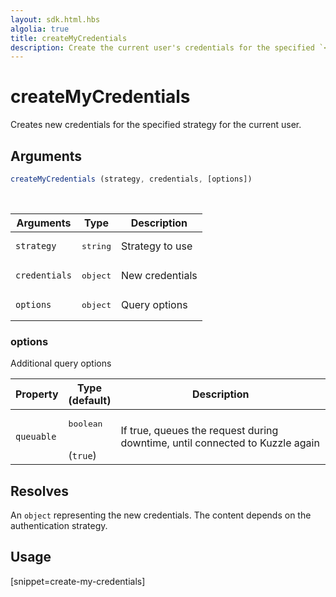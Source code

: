 ```yaml
---
layout: sdk.html.hbs
algolia: true
title: createMyCredentials
description: Create the current user's credentials for the specified `<strategy>`.
---
```


# createMyCredentials

Creates new credentials for the specified strategy for the current user.

## Arguments

```javascript
createMyCredentials (strategy, credentials, [options])
```

<br/>

| Arguments    | Type    | Description
|--------------|---------|-------------
| `strategy` | <pre>string</pre> | Strategy to use
| `credentials` | <pre>object</pre> | New credentials
| `options`  | <pre>object</pre> | Query options


### options

Additional query options

| Property     | Type<br/>(default)    | Description   |
| -------------- | --------- | ------------- |
| `queuable` | <pre>boolean</pre><br/>(`true`)| If true, queues the request during downtime, until connected to Kuzzle again |


## Resolves

An `object` representing the new credentials.
The content depends on the authentication strategy.

## Usage

[snippet=create-my-credentials]
